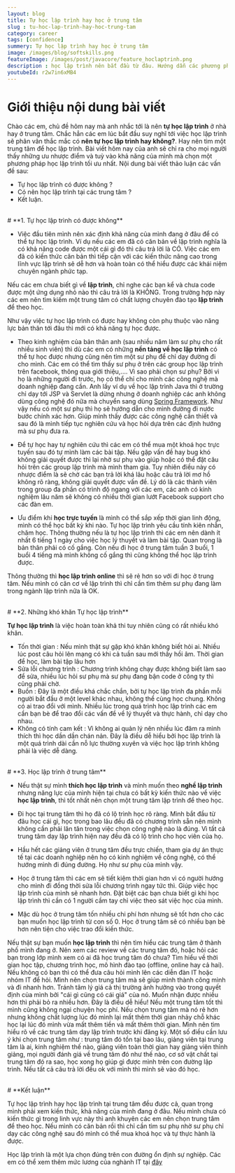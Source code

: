 ```yaml
---
layout: blog
title: Tự học lập trình hay học ở trung tâm
slug : tu-hoc-lap-trinh-hay-hoc-trung-tam
category: career
tags: [confidence]
summery: Tự học lập trình hay học ở trung tâm  
image: /images/blog/softskills.png
featureImage: /images/post/javacore/feature_hoclaptrinh.png
description : học lập trình nên bắt đầu từ đâu. Hướng dẫn các phương phương pháp học lập trình cho người tự học java. Hiểu được học lập trình là gì. Hướng dẫn con đường tự học java cơ bản tới nâng cao. Cơ hội nghề nghiệp cho các bạn sau khi tự học java.
youtubeId: r2w7in6xMB4
---
```


# **Giới thiệu nội dung bài viết**

Chào các em, chủ đề hôm nay mà anh nhắc tới là nên <b>tự học lập trình</b> ở nhà hay ở trung tâm. Chắc hẳn các em lúc bắt đầu suy nghĩ tới việc học lập trình sẽ phân vân thắc mắc có <b>nên tự học lập trình hay không?</b>. Hay nên tìm một trung tâm để học lập trình. Bài viết hôm nay của anh sẽ chỉ ra cho mọi người thấy những ưu nhược điểm và tuỳ vào khả năng của mình mà chọn một phương pháp học lập trình tối ưu nhất. Nội dung bài viết thảo luận các vấn đề sau:

- Tự học lập trình có được không ?
- Có nên học lập trình tại các trung tâm ?
- Kết luận.

<br>
# **1. Tự học lập trình có được không**

- Việc đầu tiên mình nên xác định khả năng của mình đang ở đâu để có thể tự học lập trình. Ví dụ nếu các em đã có căn bản về lập trình nghĩa là có khả năng code được một cái gì đó thì câu trả lời là CÓ. Việc các em đã có kiến thức căn bản thì tiếp cận với các kiến thức nâng cao trong lĩnh vực lập trình sẽ dễ hơn và hoàn toàn có thể hiểu được các khái niệm chuyên ngành phức tạp.

Nếu các em chưa biết gì về <b>lập trình</b>, chỉ nghe các bạn kể và chưa code được một ứng dụng nhỏ nào thì câu trả lời là KHÔNG. Trong trường hợp này các em nên tìm kiếm một trung tâm có chất lượng chuyên đào tạo <b>lập trình</b> để theo học. 

Như vậy việc tự học lập trình có được hay không còn phụ thuộc vào năng lực bản thân tới đâu thì mới có khả năng tự học được.

- Theo kinh nghiệm của bản thân anh (sau nhiều năm làm sư phụ cho rất nhiều sinh viên) thì dù các em có những <b>nền tảng về học lập trình</b> có thể tự học được nhưng cũng nên tìm một sư phụ để chỉ dạy đường đi cho mình. Các em có thể tìm thấy sư phụ ở trên các group học lập trình trên facebook, thông qua giới thiệu,.... Vì sao phải chọn sư phụ? Bởi vì họ là những người đi trước, họ có thể chỉ cho mình các công nghệ mà doanh nghiệp đang cần. Anh lấy ví dụ về học lập trình Java thì ở trường chỉ dạy tới JSP và Servlet là dừng nhưng ở doanh nghiệp các anh không dùng công nghệ đó nữa mà chuyển sang dùng [Spring Framework](https://levunguyen.com/hoc-lap-trinh-spring/). Như vậy nếu có một sư phụ thì họ sẽ hướng dẫn cho mình đường đi nước bước chính xác hơn. Giúp mình thấy được các công nghệ cần thiết và sau đó là mình tiếp tục nghiên cứu và học hỏi dựa trên các định hướng mà sư phụ đưa ra.

- Để tự học hay tự nghiên cứu thì các em có thể mua một khoá học trực tuyến sau đó tự mình làm các bài tập. Nếu gặp vấn đề hay bug khó không giải quyết được thì lại nhờ sư phụ vào giúp hoặc có thể đặt câu hỏi trên các group lập trình mà mình tham gia. Tuy nhiên điều này có nhược điểm là sẽ chờ các bạn trả lời khá lâu hoặc câu trả lời mơ hồ không rõ ràng, không giải quyết được vấn đề. Lý dó là các thành viên trong group đa phần có trình độ ngang với các em, các anh có kinh nghiệm lâu năm sẽ không có nhiều thời gian lướt Facebook support cho các đàn em.

- Ưu điểm khi <b>học trực tuyến</b> là mình có thể sắp xếp thời gian linh động, mình có thể học bất kỳ khi nào. Tự học lập trình yêu cầu tính kiên nhẫn, chăm học. Thông thường nếu là tự học lập trình thì các em nên dành ít nhất 6 tiếng 1 ngày cho việc học lý thuyết và làm bài tập. Quan trọng là bản thân phải có cố gắng. Còn nếu đi học ở trung tâm tuần 3 buổi, 1 buổi 4 tiếng mà mình không cố gắng thì cũng không thể học lập trình được.

Thông thường thì <b>học lập trình online</b> thì sẽ rẻ hơn so với đi học ở trung tâm. Nếu mình có căn cơ về lập trình thì chỉ cần tìm thêm sư phụ đang làm trong ngành lập trình nữa là OK.


<br>
# **2. Những khó khăn Tự học lập trình**

<b>Tự học lập trình</b> là việc hoàn toàn khả thi tuy nhiên cũng có rất nhiều khó khăn. 

- Tốn thời gian 		: Nếu mình thật sự  gặp khó khăn không biết hỏi ai. Nhiều lúc post câu hỏi lên mạng có khi cả tuần sau mới thấy hồi âm. Thời gian để học, làm bài tập lâu hơn
- Sửa lỗi chương trình 	: Chương trình không chạy được không biết làm sao để sửa, nhiều lúc hỏi sư phụ mà sư phụ đang bận code ở công ty thì cũng phải chờ. 
- Buồn					: Đây là một điều khá chắc chắn, bởi tự học lập trình đa phần mỗi người bắt đầu ở một level khác nhau, không thể cùng học chung. Không có ai trao đổi với mình. Nhiều lúc trong quá trình học lập trình các em cần bạn bè để trao đổi các vấn đề về lý thuyết và thực hành, chỉ dạy cho nhau.
- Không có tính cam kết : Vì không ai quản lý nên nhiều lúc đâm ra mình thích thì học dần dần chán nản. Đây là điều dễ hiểu bởi học lập trình là một quá trình dài cần nỗ lực thường xuyên và việc học lập trình không phải là việc dễ dàng.

<br>
# **3. Học lập trình ở trung tâm**

- Nếu thật sự mình <b>thích học lập trình</b> và mình muốn theo <b>nghề lập trình</b> nhưng năng lực của mình hiện tại chưa có bất kỳ kiến thức nào về việc <b>học lập trình</b>, thì tốt nhất nên chọn một trung tâm lập trình để theo học.

- Đi học tại trung tâm thì họ đã có lộ trình học rõ ràng. Mình bắt đầu từ đâu học cái gì, học trong bao lâu đều đã có chương trình sẵn nên mình không cần phải lăn tăn trong việc chọn công nghệ nào là đúng. Vì tất cả trung tâm dạy lập trình hiện nay đều đã có lộ trình cho học viên của họ.

- Hầu hết các giảng viên ở trung tâm đều trực chiến, tham gia dự án thực tế tại các doanh nghiệp nên họ có kinh nghiệm về công nghệ, có thể hướng mình đi đúng đường. Họ như sư phụ của mình vậy.

- Học ở trung tâm thì các em sẽ tiết kiệm thời gian hơn vì có người hướng cho mình đi đồng thời sửa lỗi chương trình ngay tức thì. Giúp việc học lập trình của mình sẽ nhanh hơn. Đặt biệt các bạn chưa biết gì khi học lập trình thì cần có 1 người cầm tay chỉ việc theo sát việc học của mình.

- Mặc dù học ở trung tâm tốn nhiều chi phí hơn nhưng sẽ tốt hơn cho các bạn muốn học lập trình từ con số 0. Học ở trung tâm sẽ có nhiều bạn bè hơn nên tiện cho việc trao đổi kiến thức.

Nếu thật sự bạn muốn <b>học lập trình</b> thì nên tìm hiểu các trung tâm ở thành phố mình đang ở. Nên xem các review về các trung tâm đó, hoặc hỏi các bạn trong lớp mình xem có ai đã học trung tâm đó chưa? Tìm hiểu về thời gian học tập, chương trình học, mô hình đào tạo (offline, online hay cả hai). Nếu không có bạn thì có thể đưa câu hỏi mình lên các diễn đàn IT hoặc nhóm IT để hỏi. Mình nên chọn trung tâm mà sẽ giúp mình thành công mình và đi nhanh hơn. Tránh tâm lý giá cả thị trường ảnh hưởng vào trong quyết định của mình bởi "cái gì cũng có cái giá" của nó. Muốn nhận được nhiều hơn thì phải bỏ ra nhiều hơn. Đây là điều dễ hiểu!
Nếu một trung tâm tốt thì mình cũng không ngại chuyện học phí. Nếu chọn trung tâm mà nó rẻ hơn nhưng không chất lượng lúc đó mình lại mất thêm thời gian nhảy chỗ khác học lại lúc đó mình vừa mất thêm tiền và mất thêm thời gian. Mình nên tìm hiểu rõ về các trung tâm dạy lập trình trước khi đăng ký. Một số điều cần lưu ý khi chọn trung tâm như : trung tâm đó tồn tại bao lâu, giảng viên tại trung tâm là ai, kinh nghiệm thế nào, giảng viên toàn thời gian hay giảng viên thỉnh giảng, mọi người đánh giá về trung tâm đó như thế nào, cơ sở vật chất tại trung tâm đó ra sao, học xong họ giúp gì được mình trên con đường lập trình. Nếu tất cả câu trả lời đều  ok với mình thì mình sẽ vào đó học. 

<br>
# **Kết luận**

Tự học lập trình hay học lập trình tại trung tâm đều được cả, quan trọng mình phải xem kiến thức, khả năng của mình đang ở đâu. Nếu mình chưa có kiến thức gì trong linh vực này thì anh khuyên các em nên chọn trung tâm để theo học. Nếu mình có căn bản rồi thì chỉ cần tìm sư phụ nhờ sư phụ chỉ dạy các công nghệ sau đó mình có thể mua khoá học và tự thực hành là được. 

Học lập trình là một lựa chọn đúng trên con đường ổn định sự nghiệp. Các em có thể xem thêm mức lương của nghành IT tại [đây](https://levunguyen.com/career/2020/05/04/xu-huong-nghanh-lap-trinh/)

